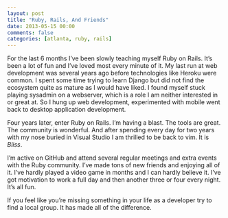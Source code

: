 ```yaml
---
layout: post
title: "Ruby, Rails, And Friends"
date: 2013-05-15 00:00
comments: false
categories: [atlanta, ruby, rails]
---
```


For the last 6 months I’ve been slowly teaching myself Ruby on Rails. It’s been a lot of fun and I’ve loved most every minute of it. My last run at web development was several years ago before technologies like Heroku were common. I spent some time trying to learn Django but did not find the ecosystem quite as mature as I would have liked. I found myself stuck playing sysadmin on a webserver, which is a role I am neither interested in or great at. So I hung up web development, experimented with mobile went back to desktop application development.

Four years later, enter Ruby on Rails. I’m having a blast. The tools are great. The community is wonderful. And after spending every day for two years with my nose buried in Visual Studio I am thrilled to be back to vim. It is _Bliss_.

I’m active on GitHub and attend several regular meetings and extra events with the Ruby community. I’ve made tons of new friends and enjoying all of it. I’ve hardly played a video game in months and I can hardly believe it. I’ve got motivation to work a full day and then another three or four every night. It’s all fun.

If you feel like you’re missing something in your life as a developer try to find a local group. It has made all of the difference.
